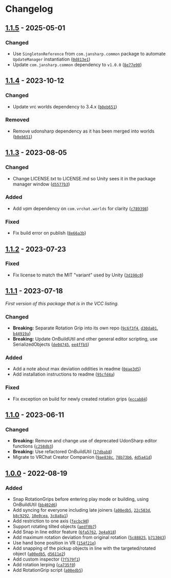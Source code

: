 
# Changelog

## [1.1.5] - 2025-05-01

### Changed

- Use `SingletonReference` from `com.jansharp.common` package to automate `UpdateManager` instantiation ([`0d813e1`](https://github.com/JanSharp/VRCRotationGrip/commit/0d813e12649949cfce1ae45d8c9e59bb107bb1e7))
- Update `com.jansharp.common` dependency to `v1.0.0` ([`8e77e90`](https://github.com/JanSharp/VRCRotationGrip/commit/8e77e901357c21a59947e0ea88a5e81775dcd149))

## [1.1.4] - 2023-10-12

### Changed

- Update vrc worlds dependency to 3.4.x ([`b0eb651`](https://github.com/JanSharp/VRCRotationGrip/commit/b0eb6518a57f9f51041e1d283b6c23399303eeec))

### Removed

- Remove udonsharp dependency as it has been merged into worlds ([`b0eb651`](https://github.com/JanSharp/VRCRotationGrip/commit/b0eb6518a57f9f51041e1d283b6c23399303eeec))

## [1.1.3] - 2023-08-05

### Changed

- Change LICENSE.txt to LICENSE.md so Unity sees it in the package manager window ([`d5577b3`](https://github.com/JanSharp/VRCRotationGrip/commit/d5577b383fd8e92654e41d835df01072ec622976))

### Added

- Add vpm dependency on `com.vrchat.worlds` for clarity ([`c789398`](https://github.com/JanSharp/VRCRotationGrip/commit/c789398d362cf83121dbf891e9559b4b4ac08b88))

### Fixed

- Fix build error on publish ([`8e66a3b`](https://github.com/JanSharp/VRCRotationGrip/commit/8e66a3bb8f405896a94245f9ea89335dce5b7a06))

## [1.1.2] - 2023-07-23

### Fixed

- Fix license to match the MIT "variant" used by Unity ([`3d198c0`](https://github.com/JanSharp/VRCRotationGrip/commit/3d198c024eef800298dd0a57270f4a08bba1e40c))

## [1.1.1] - 2023-07-18

_First version of this package that is in the VCC listing._

### Changed

- **Breaking:** Separate Rotation Grip into its own repo ([`9c6f3f4`](https://github.com/JanSharp/VRCRotationGrip/commit/9c6f3f416b9a9fae2883ff834133f684f8067d5d), [`d30da01`](https://github.com/JanSharp/VRCRotationGrip/commit/d30da0168fd0360210ae40ee8d55ce97b5326990), [`b44919a`](https://github.com/JanSharp/VRCRotationGrip/commit/b44919a716e4db9c5e5e3157ec38386cb116d36b))
- **Breaking:** Update OnBuildUtil and other general editor scripting, use SerializedObjects ([`de04745`](https://github.com/JanSharp/VRCRotationGrip/commit/de04745880f0ea37345b5fd4e54de94fe7f05368), [`ee4ffb5`](https://github.com/JanSharp/VRCRotationGrip/commit/ee4ffb5ffe6218097cd01b94becc93bafb6ad2ca))

### Added

- Add a note about max deviation oddities in readme ([`0eae3d5`](https://github.com/JanSharp/VRCRotationGrip/commit/0eae3d5b416e404b5b67e1c1e94eec1a3fc6a5a5))
- Add installation instructions to readme ([`95cfd4a`](https://github.com/JanSharp/VRCRotationGrip/commit/95cfd4abbba6e624cf6f977ae05a5f48450a0c97))

### Fixed

- Fix exception on build for newly created rotation grips ([`eccab84`](https://github.com/JanSharp/VRCRotationGrip/commit/eccab84c79b69390752b011c1a02071e62a73bfc))

## [1.1.0] - 2023-06-11

### Changed

- **Breaking:** Remove and change use of deprecated UdonSharp editor functions ([`c258db3`](https://github.com/JanSharp/VRCRotationGrip/commit/c258db370cbff404fd91d66aae48c018645ca7f4))
- **Breaking:** Use refactored OnBuildUtil ([`17dbab8`](https://github.com/JanSharp/VRCRotationGrip/commit/17dbab84b8bb6bad192d67607a5f45c8cd000356))
- Migrate to VRChat Creator Companion ([`9ae838c`](https://github.com/JanSharp/VRCRotationGrip/commit/9ae838cf1d6280c64c607559fb3ae9967b52bd99), [`78b73b6`](https://github.com/JanSharp/VRCRotationGrip/commit/78b73b6816612602b04daafeb4097351f087c01a), [`4d5a41d`](https://github.com/JanSharp/VRCRotationGrip/commit/4d5a41deec90b17ac11aa3d3458cb8f78133d8e9))

## [1.0.0] - 2022-08-19

### Added

- Snap RotationGrips before entering play mode or building, using OnBuildUtil ([`bb402d6`](https://github.com/JanSharp/VRCRotationGrip/commit/bb402d6df1af7e28d51cea9d660b6ea2e4669353))
- Add syncing for everyone including late joiners ([`a00edb5`](https://github.com/JanSharp/VRCRotationGrip/commit/a00edb557a82918a931b649bd2ac457717f69f66), [`22c503d`](https://github.com/JanSharp/VRCRotationGrip/commit/22c503d20369928c129d079625a71c3a7a2f3bd2), [`b8c9292`](https://github.com/JanSharp/VRCRotationGrip/commit/b8c92929b7a9cbabb727ba03e89f4d7ab251155d), [`10e0cea`](https://github.com/JanSharp/VRCRotationGrip/commit/10e0cea91798d5106b2a9353e5478e30d2904e5c), [`3c8a8a1`](https://github.com/JanSharp/VRCRotationGrip/commit/3c8a8a16c9a7b8ab5128af654f53d24e15cf7acf))
- Add restriction to one axis ([`fecbc90`](https://github.com/JanSharp/VRCRotationGrip/commit/fecbc909b77f4c577f9b65fb925a873787300ab8))
- Support rotating tilted objects ([`aedf0b7`](https://github.com/JanSharp/VRCRotationGrip/commit/aedf0b77bcaee85c35222bb5d54c982a24d56364))
- Add Snap in line editor feature ([`6fa5762`](https://github.com/JanSharp/VRCRotationGrip/commit/6fa57625f8f2a3c7f559d723bca23177c3380731), [`3e4a918`](https://github.com/JanSharp/VRCRotationGrip/commit/3e4a918dc3f5f01b50506814b41a39e2a23d1771))
- Add maximum rotation deviation from original rotation ([`5c88825`](https://github.com/JanSharp/VRCRotationGrip/commit/5c88825191e78c650f77d59423b35467a18ee0a1), [`b713043`](https://github.com/JanSharp/VRCRotationGrip/commit/b7130434d42b4987ffae9ab0cf468296ee2fc4f7))
- Use hand bone position in VR ([`154f21e`](https://github.com/JanSharp/VRCRotationGrip/commit/154f21ee2a11095f36bb6ea436724d1cd64a0b38))
- Add snapping of the pickup objects in line with the targeted/rotated object ([`a00edb5`](https://github.com/JanSharp/VRCRotationGrip/commit/a00edb557a82918a931b649bd2ac457717f69f66), [`d5611e2`](https://github.com/JanSharp/VRCRotationGrip/commit/d5611e20804c9924e71dcfdb79c0091d7b485c5f))
- Add custom inspector ([`7f579f1`](https://github.com/JanSharp/VRCRotationGrip/commit/7f579f166a143111a46671833119ca33814382e3))
- Add rotation lerping ([`ca735f0`](https://github.com/JanSharp/VRCRotationGrip/commit/ca735f0575c217e670cd2e389651a67abcdfb11d))
- Add RotationGrip script ([`a00edb5`](https://github.com/JanSharp/VRCRotationGrip/commit/a00edb557a82918a931b649bd2ac457717f69f66))

<!-- RotationGrip_v1.1.0 -->
<!-- RotationGrip_v1.0.0 -->

[1.1.5]: https://github.com/JanSharp/VRCRotationGrip/releases/tag/v1.1.5
[1.1.4]: https://github.com/JanSharp/VRCRotationGrip/releases/tag/v1.1.4
[1.1.3]: https://github.com/JanSharp/VRCRotationGrip/releases/tag/v1.1.3
[1.1.2]: https://github.com/JanSharp/VRCRotationGrip/releases/tag/v1.1.2
[1.1.1]: https://github.com/JanSharp/VRCRotationGrip/releases/tag/v1.1.1
[1.1.0]: https://github.com/JanSharp/VRCRotationGrip/releases/tag/RotationGrip_v1.1.0
[1.0.0]: https://github.com/JanSharp/VRCRotationGrip/releases/tag/RotationGrip_v1.0.0
